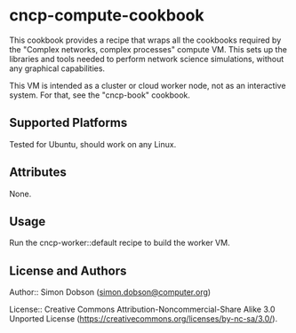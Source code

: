 # cncp-compute-cookbook

This cookbook provides a recipe that wraps all the cookbooks
required by the "Complex networks, complex processes" compute
VM. This sets up the libraries and tools needed to perform
network science simulations, without any graphical capabilities.

This VM is intended as a cluster or cloud worker node, not as
an interactive system. For that, see the "cncp-book" cookbook.


## Supported Platforms

Tested for Ubuntu, should work on any Linux.


## Attributes

None.


## Usage

Run the cncp-worker::default recipe to build the worker VM.


## License and Authors

Author:: Simon Dobson (<simon.dobson@computer.org>)

License:: Creative Commons Attribution-Noncommercial-Share Alike 3.0 Unported License
          (https://creativecommons.org/licenses/by-nc-sa/3.0/).
